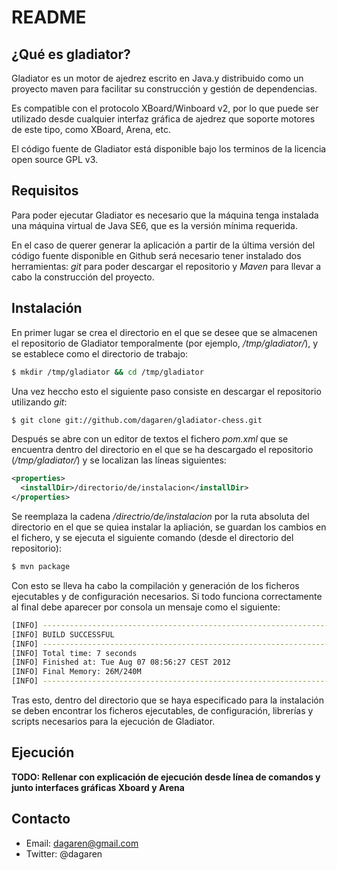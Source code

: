 README
======

¿Qué es gladiator?
------------------

Gladiator es un motor de ajedrez escrito en Java.y distribuido como un proyecto maven para facilitar 
su construcción y gestión de dependencias.

Es compatible con el protocolo XBoard/Winboard v2, por lo que puede ser utilizado desde cualquier
interfaz gráfica de ajedrez que soporte motores de este tipo, como XBoard, Arena, etc.

El código fuente de Gladiator está disponible bajo los terminos de la licencia open source GPL v3.

Requisitos
-----------

Para poder ejecutar Gladiator es necesario que la máquina tenga instalada una máquina virtual de 
Java SE6, que es la versión mínima requerida.

En el caso de querer generar la aplicación a partir de la última versión del código fuente disponible
en Github será necesario tener instalado dos herramientas: *git* para poder descargar el repositorio 
y *Maven* para llevar a cabo la construcción del proyecto.

Instalación
-----------

En primer lugar se crea el directorio en el que se desee que se almacenen el repositorio
de Gladiator temporalmente  (por ejemplo, */tmp/gladiator/*), y se establece como el 
directorio de trabajo:

```bash
$ mkdir /tmp/gladiator && cd /tmp/gladiator
```

Una vez heccho esto el siguiente paso consiste en descargar el repositorio utilizando *git*:


```bash
$ git clone git://github.com/dagaren/gladiator-chess.git
```

Después se abre con un editor de textos el fichero *pom.xml* que se encuentra dentro del
directorio en el que se ha descargado el repositorio (*/tmp/gladiator/*) y se localizan
las líneas siguientes:

```xml
<properties>
  <installDir>/directorio/de/instalacion</installDir>
</properties>
```

Se reemplaza la cadena */directrio/de/instalacion* por la ruta absoluta del directorio
en el que se quiea instalar la apliación, se guardan los cambios en el fichero, y se ejecuta
el siguiente comando (desde el directorio del repositorio):

```bash
$ mvn package
```

Con esto se lleva ha cabo la compilación y generación de los ficheros ejecutables y de configuración
necesarios. Si todo funciona correctamente al final debe aparecer por consola un mensaje como el siguiente:


```bash
[INFO] ------------------------------------------------------------------
[INFO] BUILD SUCCESSFUL 
[INFO] ------------------------------------------------------------------
[INFO] Total time: 7 seconds 
[INFO] Finished at: Tue Aug 07 08:56:27 CEST 2012 
[INFO] Final Memory: 26M/240M 
[INFO] ------------------------------------------------------------------
```

Tras esto, dentro del directorio que se haya especificado para la instalación se deben encontrar los ficheros
ejecutables, de configuración, librerías y scripts necesarios para la ejecución de Gladiator.

Ejecución
----------
**TODO: Rellenar con explicación de ejecución desde línea de comandos y junto interfaces gráficas Xboard y Arena**


Contacto
--------
- Email: dagaren@gmail.com
- Twitter: @dagaren
